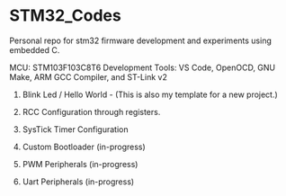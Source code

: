 # STM32_Codes

Personal repo for stm32 firmware development and experiments using embedded C. 

MCU: STM103F103C8T6
Development Tools: VS Code, OpenOCD, GNU Make, ARM GCC Compiler, and ST-Link v2

1. Blink Led / Hello World - (This is also my template for a new project.)
2. RCC Configuration through registers.
3. SysTick Timer Configuration

4. Custom Bootloader (in-progress)
5. PWM Peripherals (in-progress)
6. Uart Peripherals (in-progress)


